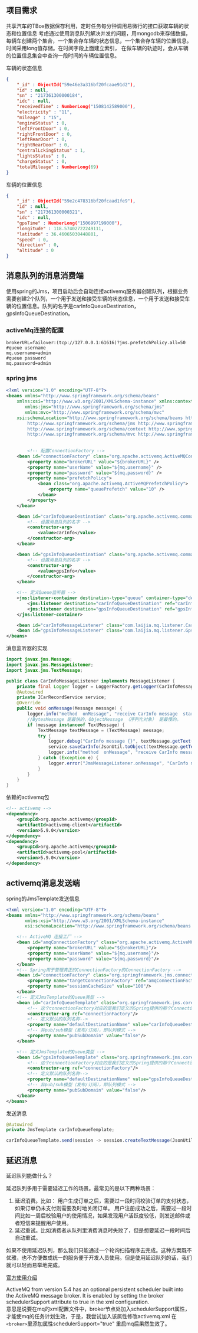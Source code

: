 ## 项目需求
共享汽车的TBox数据保存利用，定时任务每分钟调用易微行的接口获取车辆的状态和位置信息
考虑通过使用消息队列解决并发的问题，用mongodb来存储数据，每辆车创建两个集合，一个集合存车辆的状态信息，一个集合存车辆的位置信息。时间采用long值存储。在时间字段上面建立索引，
在做车辆的轨迹时，会从车辆的位置信息集合中查询一段时间的车辆位置信息。

车辆的状态信息
```JSON
{
	"_id" : ObjectId("59e46e3a316bf20fcaae91d2"),
	"id" : null,
	"sn" : "217361300000184",
	"idc" : null,
	"receivedTime" : NumberLong("1508142589000"),
	"electricity" : "11",
	"mileage" : "15",
	"engineStatus" : 0,
	"leftFrontDoor" : 0,
	"rightFrontDoor" : 0,
	"leftRearDoor" : 0,
	"rightRearDoor" : 0,
	"centralLckingStatus" : 1,
	"lightsStatus" : 0,
	"chargeStatus" : 0,
	"totalMileage" : NumberLong(69)
}

```
车辆的位置信息
```json
{
	"_id" : ObjectId("59e2c478316bf20fcaad1fe9"),
	"id" : null,
	"sn" : "217361300000321",
	"idc" : null,
	"gpsTime" : NumberLong("1506997199000"),
	"longitude" : 118.57402722249111,
	"latitude" : 36.46065030448801,
	"speed" : 0,
	"direction" : 0,
	"altitude" : 0
}

```
## 消息队列的消息消费端
使用spring的Jms，项目启动后会自动连接activemq服务器创建队列，根据业务需要创建2个队列，一个用于发送和接受车辆的状态信息，一个用于发送和接受车辆的位置信息。队列的名字是carInfoQueueDestination，gpsInfoQueueDestination。
### activeMq连接的配置  
```
brokerURL=failover:(tcp://127.0.0.1:61616)?jms.prefetchPolicy.all=50
#queue username
mq.username=admin
#queue password
mq.password=admin
```
### spring jms
```xml
<?xml version="1.0" encoding="UTF-8"?>
<beans xmlns="http://www.springframework.org/schema/beans"
	xmlns:xsi="http://www.w3.org/2001/XMLSchema-instance" xmlns:context="http://www.springframework.org/schema/context"
	   xmlns:jms="http://www.springframework.org/schema/jms"
	   xmlns:mvc="http://www.springframework.org/schema/mvc"
	xsi:schemaLocation="http://www.springframework.org/schema/beans http://www.springframework.org/schema/beans/spring-beans.xsd
		http://www.springframework.org/schema/jms http://www.springframework.org/schema/jms/spring-jms.xsd
		http://www.springframework.org/schema/context http://www.springframework.org/schema/context/spring-context-4.0.xsd
		http://www.springframework.org/schema/mvc http://www.springframework.org/schema/mvc/spring-mvc-4.0.xsd">
		
		
		<!-- 配置ConnectionFactory -->
	<bean id="connectionFactory" class="org.apache.activemq.ActiveMQConnectionFactory">
		<property name="brokerURL" value="${brokerURL}" />
		<property name="userName" value="${mq.username}" />
		<property name="password" value="${mq.password}" />
		<property name="prefetchPolicy">
			<bean class="org.apache.activemq.ActiveMQPrefetchPolicy">
				<property name="queuePrefetch" value="10" />
			</bean>
		</property>
	</bean>

	<bean id="carInfoQueueDestination" class="org.apache.activemq.command.ActiveMQQueue">
		<!-- 设置消息队列的名字 -->
		<constructor-arg>
			<value>carInfo</value>
		</constructor-arg>
	</bean>

	<bean id="gpsInfoQueueDestination" class="org.apache.activemq.command.ActiveMQQueue">
		<!-- 设置消息队列的名字 -->
		<constructor-arg>
			<value>gpsInfo</value>
		</constructor-arg>
	</bean>

	<!-- 定义Queue监听器 -->
	<jms:listener-container destination-type="queue" container-type="default" connection-factory="connectionFactory" acknowledge="auto" receive-timeout="10000">
		<jms:listener destination="carInfoQueueDestination" ref="carInfoMessageListener" concurrency="20"/>
		<jms:listener destination="gpsInfoQueueDestination" ref="gpsInfoMessageListener" concurrency="20"/>
	</jms:listener-container>

	<bean id="carInfoMessageListener" class="com.laijia.mq.listener.CarInfoMessageListener"></bean>
	<bean id="gpsInfoMessageListener" class="com.laijia.mq.listener.GpsInfoMessageListener"></bean>
</beans>
```

消息监听器的实现
```java
import javax.jms.Message;
import javax.jms.MessageListener;
import javax.jms.TextMessage;

public class CarInfoMessageListener implements MessageListener {
    private final Logger logger = LoggerFactory.getLogger(CarInfoMessageListener.class);
    @Autowired
    private ICarRecordService service;
    @Override
    public void onMessage(Message message) {
        logger.info("method  onMessage", "receive CarInfo message  start");
        //BytesMessage 是最快的，ObjectMessage （序列化对象） 是最慢的。
        if (message instanceof TextMessage) {
            TextMessage textMessage = (TextMessage) message;
            try {
                logger.debug("CarInfo message {}", textMessage.getText());
                service.saveCarInfo(JsonUtil.toObject(textMessage.getText(), ZxtCarStatusResult.Car.class));
                logger.info("method  onMessage", "receive CarInfo message  end");
            } catch (Exception e) {
                logger.error("JmsMessageListener.onMessage", "CarInfo message:" + textMessage.toString(), e);
            }
        }
    }
}
```

依赖的activemq包
```xml
<!-- activemq -->
<dependency>
    <groupId>org.apache.activemq</groupId>
    <artifactId>activemq-client</artifactId>
    <version>5.9.0</version>
</dependency>
<dependency>
    <groupId>org.apache.activemq</groupId>
    <artifactId>activemq-pool</artifactId>
    <version>5.9.0</version>
</dependency>
```

## activemq消息发送端

spring的JmsTemplate发送信息
```xml
<?xml version="1.0" encoding="UTF-8"?>
<beans xmlns="http://www.springframework.org/schema/beans"
       xmlns:xsi="http://www.w3.org/2001/XMLSchema-instance"
       xsi:schemaLocation="http://www.springframework.org/schema/beans http://www.springframework.org/schema/beans/spring-beans.xsd">

    <!-- ActiveMQ 连接工厂 -->
    <bean id="amqConnectionFactory" class="org.apache.activemq.ActiveMQConnectionFactory">
        <property name="brokerURL" value="${brokerURL}"/>
        <property name="userName" value="${mq.username}"/>
        <property name="password" value="${mq.password}"/>
    </bean>
    <!-- Spring用于管理真正的ConnectionFactory的ConnectionFactory -->
    <bean id="connectionFactory" class="org.springframework.jms.connection.CachingConnectionFactory">
        <property name="targetConnectionFactory" ref="amqConnectionFactory"/>
        <property name="sessionCacheSize" value="100"/>
    </bean>
    <!-- 定义JmsTemplate的Queue类型 -->
    <bean id="carInfoQueueTemplate" class="org.springframework.jms.core.JmsTemplate">
        <!-- 这个connectionFactory对应的是我们定义的Spring提供的那个ConnectionFactory对象 -->
        <constructor-arg ref="connectionFactory"/>
        <!-- 定义默认的队列名称-->
        <property name="defaultDestinationName" value="carInfoQueueDestination"/>
        <!-- 非pub/sub模型（发布/订阅），即队列模式 -->
        <property name="pubSubDomain" value="false"/>
    </bean>

    <!-- 定义JmsTemplate的Queue类型 -->
    <bean id="gpsInfoQueueTemplate" class="org.springframework.jms.core.JmsTemplate">
        <!-- 这个connectionFactory对应的是我们定义的Spring提供的那个ConnectionFactory对象 -->
        <constructor-arg ref="connectionFactory"/>
        <!-- 定义默认的队列名称-->
        <property name="defaultDestinationName" value="gpsInfoQueueDestination"/>
        <!-- 非pub/sub模型（发布/订阅），即队列模式 -->
        <property name="pubSubDomain" value="false"/>
    </bean>
</beans>

```
发送消息
```java
@Autowired
private JmsTemplate carInfoQueueTemplate;

carInfoQueueTemplate.send(session -> session.createTextMessage(JsonUtil.toJson(event.getCar())));
```

## 延迟消息
延迟队列能做什么？

延迟队列多用于需要延迟工作的场景。最常见的是以下两种场景：

1. 延迟消费。比如：
用户生成订单之后，需要过一段时间校验订单的支付状态，如果订单仍未支付则需要及时地关闭订单。
用户注册成功之后，需要过一段时间比如一周后校验用户的使用情况，如果发现用户活跃度较低，则发送邮件或者短信来提醒用户使用。
2. 延迟重试。比如消费者从队列里消费消息时失败了，但是想要延迟一段时间后自动重试。

如果不使用延迟队列，那么我们只能通过一个轮询扫描程序去完成。这种方案既不优雅，也不方便做成统一的服务便于开发人员使用。但是使用延迟队列的话，我们就可以轻而易举地完成。

[官方使用介绍](http://activemq.apache.org/delay-and-schedule-message-delivery.html)

ActiveMQ from version 5.4 has an optional persistent scheduler built into the ActiveMQ message broker. It is enabled by setting the broker schedulerSupport attribute to true in the xml configuration.  
意思是说要在mq的xml配置文件中，broker节点处加入schedulerSupport属性，才能使mq的任务计划生效，于是，我尝试加入该属性修改activemq.xml 在`<broker>`里添加属性schedulerSupport="true" 重启mq后果然生效了。
